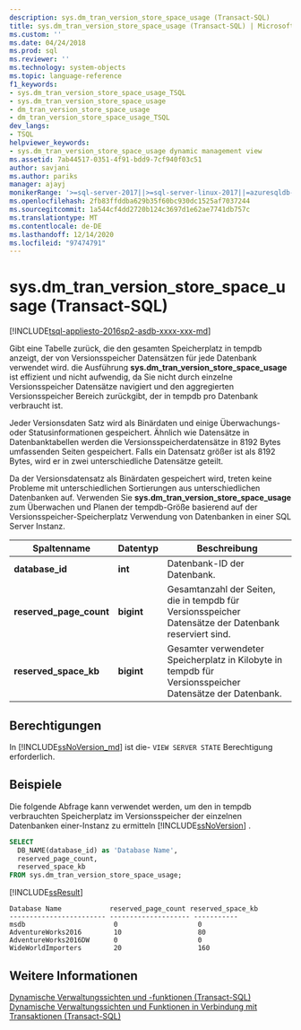 ```yaml
---
description: sys.dm_tran_version_store_space_usage (Transact-SQL)
title: sys.dm_tran_version_store_space_usage (Transact-SQL) | Microsoft-Dokumentation
ms.custom: ''
ms.date: 04/24/2018
ms.prod: sql
ms.reviewer: ''
ms.technology: system-objects
ms.topic: language-reference
f1_keywords:
- sys.dm_tran_version_store_space_usage_TSQL
- sys.dm_tran_version_store_space_usage
- dm_tran_version_store_space_usage
- dm_tran_version_store_space_usage_TSQL
dev_langs:
- TSQL
helpviewer_keywords:
- sys.dm_tran_version_store_space_usage dynamic management view
ms.assetid: 7ab44517-0351-4f91-bdd9-7cf940f03c51
author: savjani
ms.author: pariks
manager: ajayj
monikerRange: '>=sql-server-2017||>=sql-server-linux-2017||=azuresqldb-mi-current'
ms.openlocfilehash: 2fb83ffddba629b35f60bc930dc1525af7037244
ms.sourcegitcommit: 1a544cf4dd2720b124c3697d1e62ae7741db757c
ms.translationtype: MT
ms.contentlocale: de-DE
ms.lasthandoff: 12/14/2020
ms.locfileid: "97474791"
---
```

# <a name="sysdm_tran_version_store_space_usage-transact-sql"></a>sys.dm_tran_version_store_space_usage (Transact-SQL)
[!INCLUDE[tsql-appliesto-2016sp2-asdb-xxxx-xxx-md](../../includes/tsql-appliesto-2016sp2-asdb-xxxx-xxx-md.md)]

Gibt eine Tabelle zurück, die den gesamten Speicherplatz in tempdb anzeigt, der von Versionsspeicher Datensätzen für jede Datenbank verwendet wird. die Ausführung **sys.dm_tran_version_store_space_usage** ist effizient und nicht aufwendig, da Sie nicht durch einzelne Versionsspeicher Datensätze navigiert und den aggregierten Versionsspeicher Bereich zurückgibt, der in tempdb pro Datenbank verbraucht ist.
  
Jeder Versionsdaten Satz wird als Binärdaten und einige Überwachungs-oder Statusinformationen gespeichert. Ähnlich wie Datensätze in Datenbanktabellen werden die Versionsspeicherdatensätze in 8192 Bytes umfassenden Seiten gespeichert. Falls ein Datensatz größer ist als 8192 Bytes, wird er in zwei unterschiedliche Datensätze geteilt.  
  
Da der Versionsdatensatz als Binärdaten gespeichert wird, treten keine Probleme mit unterschiedlichen Sortierungen aus unterschiedlichen Datenbanken auf. Verwenden Sie **sys.dm_tran_version_store_space_usage** zum Überwachen und Planen der tempdb-Größe basierend auf der Versionsspeicher-Speicherplatz Verwendung von Datenbanken in einer SQL Server Instanz.
  
|Spaltenname|Datentyp|Beschreibung|  
|-----------------|---------------|-----------------|  
|**database_id**|**int**|Datenbank-ID der Datenbank.|  
|**reserved_page_count**|**bigint**|Gesamtanzahl der Seiten, die in tempdb für Versionsspeicher Datensätze der Datenbank reserviert sind.|  
|**reserved_space_kb**|**bigint**|Gesamter verwendeter Speicherplatz in Kilobyte in tempdb für Versionsspeicher Datensätze der Datenbank.|  
  
## <a name="permissions"></a>Berechtigungen  
In [!INCLUDE[ssNoVersion_md](../../includes/ssnoversion-md.md)] ist die- `VIEW SERVER STATE` Berechtigung erforderlich.   

## <a name="examples"></a>Beispiele  
Die folgende Abfrage kann verwendet werden, um den in tempdb verbrauchten Speicherplatz im Versionsspeicher der einzelnen Datenbanken einer-Instanz zu ermitteln [!INCLUDE[ssNoVersion](../../includes/ssnoversion-md.md)] . 
  
```sql  
SELECT 
  DB_NAME(database_id) as 'Database Name',
  reserved_page_count,
  reserved_space_kb 
FROM sys.dm_tran_version_store_space_usage;  
```  
  
 [!INCLUDE[ssResult](../../includes/ssresult-md.md)]  
  
```  
Database Name            reserved_page_count reserved_space_kb  
------------------------ -------------------- -----------  
msdb                      0                    0             
AdventureWorks2016        10                   80             
AdventureWorks2016DW      0                    0             
WideWorldImporters        20                   160             
```
 
## <a name="see-also"></a>Weitere Informationen  
 [Dynamische Verwaltungssichten und -funktionen &#40;Transact-SQL&#41;](~/relational-databases/system-dynamic-management-views/system-dynamic-management-views.md)   
 [Dynamische Verwaltungssichten und Funktionen in Verbindung mit Transaktionen &#40;Transact-SQL&#41;](../../relational-databases/system-dynamic-management-views/transaction-related-dynamic-management-views-and-functions-transact-sql.md)  
  
